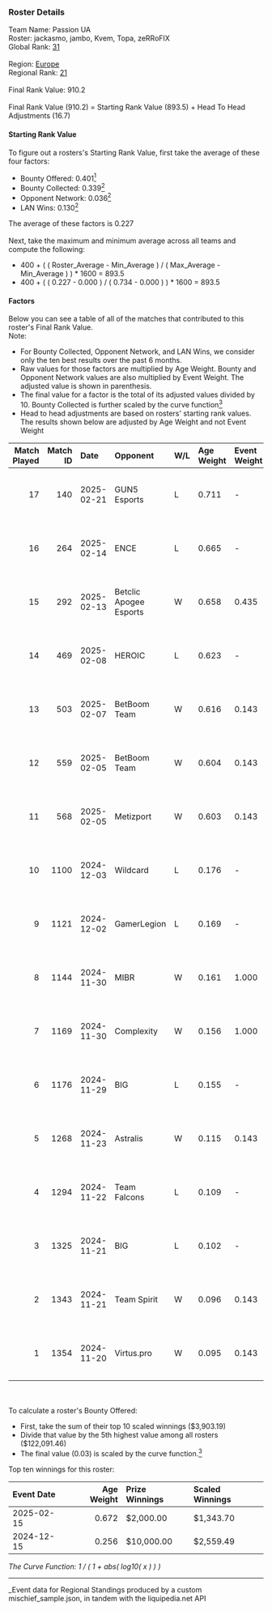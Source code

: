 ### Roster Details<br />
Team Name: Passion UA<br />
Roster: jackasmo, jambo, Kvem, Topa, zeRRoFIX<br />
Global Rank: [31](../../standings_global_2025_05_05.md)<br />
<br />
Region: [Europe]( ../../standings_europe_2025_05_05.md)<br />
Regional Rank: [21]( ../../standings_europe_2025_05_05.md)<br />
<br />
Final Rank Value:  910.2<br />
<br />
Final Rank Value (910.2) = Starting Rank Value (893.5) + Head To Head Adjustments (16.7)<br />

#### Starting Rank Value<br />
To figure out a rosters's Starting Rank Value, first take the average of these four factors:<br />
- Bounty Offered: 0.401[<sup>1</sup>](#table2)
- Bounty Collected: 0.339[<sup>2</sup>](#table1)
- Opponent Network: 0.036[<sup>2</sup>](#table1)
- LAN Wins: 0.130[<sup>2</sup>](#table1)

The average of these factors is 0.227<br />
<br />
Next, take the maximum and minimum average across all teams and compute the following:<br />
- 400 + ( ( Roster_Average - Min_Average ) / ( Max_Average - Min_Average ) ) * 1600 = 893.5
- 400 + ( ( 0.227 - 0.000 ) / ( 0.734 - 0.000 ) ) * 1600 = 893.5


#### Factors<br />
Below you can see a table of all of the matches that contributed to this roster's Final Rank Value.<br />
Note:<br />

- For Bounty Collected, Opponent Network, and LAN Wins, we consider only the ten best results over the past 6 months.
- Raw values for those factors are multiplied by Age Weight. Bounty and Opponent Network values are also multiplied by Event Weight. The adjusted value is shown in parenthesis.
- The final value for a factor is the total of its adjusted values divided by 10. Bounty Collected is further scaled by the curve function[<sup>3</sup>](#curveFunction)
- Head to head adjustments are based on rosters' starting rank values. The results shown below are adjusted by Age Weight and not Event Weight
<span id="table1"></span><br />


| Match Played | Match ID | Date       | Opponent               | W/L | Age Weight | Event Weight | Bounty Collected | Opponent Network | LAN Wins  | H2H Adj. | Roster                                    |
| -: | -: | :- | :- | :- | :- | :- | :- | :- | :- | -: | :- |
|           17 |      140 | 2025-02-21 | GUN5 Esports           | L   | 0.711      | -            | -                | -                | -         |   -12.60 | jackasmo, jambo, Kvem, Topa, zeRRoFIX     |
|           16 |      264 | 2025-02-14 | ENCE                   | L   | 0.665      | -            | -                | -                | -         |   -14.08 | jackasmo, jambo, Kvem, Topa, zeRRoFIX     |
|           15 |      292 | 2025-02-13 | Betclic Apogee Esports | W   | 0.658      | 0.435        | 0.011 (0.003)    | 0.582 (0.166)    | 0 (0.000) |     7.30 | jackasmo, jambo, Kvem, Topa, zeRRoFIX     |
|           14 |      469 | 2025-02-08 | HEROIC                 | L   | 0.623      | -            | -                | -                | -         |    -6.77 | jackasmo, jambo, Kvem, Topa, zeRRoFIX     |
|           13 |      503 | 2025-02-07 | BetBoom Team           | W   | 0.616      | 0.143        | 0.110 (0.010)    | 0.335 (0.029)    | 0 (0.000) |    10.04 | jackasmo, jambo, Kvem, Topa, zeRRoFIX     |
|           12 |      559 | 2025-02-05 | BetBoom Team           | W   | 0.604      | 0.143        | 0.110 (0.009)    | 0.335 (0.029)    | 0 (0.000) |    10.33 | jackasmo, jambo, Kvem, Topa, zeRRoFIX     |
|           11 |      568 | 2025-02-05 | Metizport              | W   | 0.603      | 0.143        | 0.033 (0.003)    | 0.307 (0.026)    | 0 (0.000) |     6.57 | jackasmo, jambo, Kvem, Topa, zeRRoFIX     |
|           10 |     1100 | 2024-12-03 | Wildcard               | L   | 0.176      | -            | -                | -                | -         |    -0.81 | fear, jackasmo, jambo, s-chilla, zeRRoFIX |
|            9 |     1121 | 2024-12-02 | GamerLegion            | L   | 0.169      | -            | -                | -                | -         |    -0.22 | fear, jackasmo, jambo, s-chilla, zeRRoFIX |
|            8 |     1144 | 2024-11-30 | MIBR                   | W   | 0.161      | 1.000        | 0.177 (0.028)    | 0.386 (0.062)    | 1 (0.161) |     4.54 | fear, jackasmo, jambo, s-chilla, zeRRoFIX |
|            7 |     1169 | 2024-11-30 | Complexity             | W   | 0.156      | 1.000        | 0.145 (0.023)    | 0.125 (0.020)    | 1 (0.156) |     3.21 | fear, jackasmo, jambo, s-chilla, zeRRoFIX |
|            6 |     1176 | 2024-11-29 | BIG                    | L   | 0.155      | -            | -                | -                | -         |    -0.24 | fear, jackasmo, jambo, s-chilla, zeRRoFIX |
|            5 |     1268 | 2024-11-23 | Astralis               | W   | 0.115      | 0.143        | 0.973 (0.016)    | 1.000 (0.016)    | 1 (0.115) |     3.60 | fear, jackasmo, jambo, s-chilla, zeRRoFIX |
|            4 |     1294 | 2024-11-22 | Team Falcons           | L   | 0.109      | -            | -                | -                | -         |    -0.01 | fear, jackasmo, jambo, s-chilla, zeRRoFIX |
|            3 |     1325 | 2024-11-21 | BIG                    | L   | 0.102      | -            | -                | -                | -         |    -0.15 | fear, jackasmo, jambo, s-chilla, zeRRoFIX |
|            2 |     1343 | 2024-11-21 | Team Spirit            | W   | 0.096      | 0.143        | 1.000 (0.014)    | 0.704 (0.010)    | 1 (0.096) |     3.02 | fear, jackasmo, jambo, s-chilla, zeRRoFIX |
|            1 |     1354 | 2024-11-20 | Virtus.pro             | W   | 0.095      | 0.143        | 0.444 (0.006)    | 0.456 (0.006)    | 1 (0.095) |     2.94 | fear, jackasmo, jambo, s-chilla, zeRRoFIX |

<br />
<span id="table2"></span><br />
To calculate a roster's Bounty Offered:<br />

- First, take the sum of their top 10 scaled winnings ($3,903.19)
- Divide that value by the 5th highest value among all rosters ($122,091.46)
- The final value (0.03) is scaled by the curve function.[<sup>3</sup>](#curveFunction)

Top ten winnings for this roster:<br />

| Event Date | Age Weight | Prize Winnings | Scaled Winnings |
| :- | -: | :- | :- |
| 2025-02-15 |      0.672 | $2,000.00      | $1,343.70       |
| 2024-12-15 |      0.256 | $10,000.00     | $2,559.49       |


<span id="curveFunction"></span>_The Curve Function: 1 / ( 1 + abs( log10( x ) ) )_<br />

---
_Event data for Regional Standings produced by a custom mischief_sample.json, in tandem with the liquipedia.net API<br />
